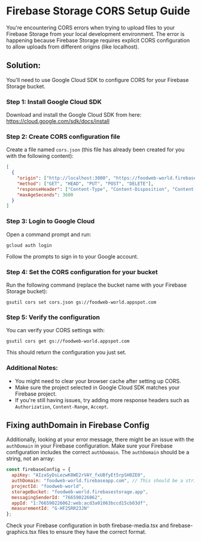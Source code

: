 # Firebase Storage CORS Setup Guide

You're encountering CORS errors when trying to upload files to your Firebase Storage from your local development environment. The error is happening because Firebase Storage requires explicit CORS configuration to allow uploads from different origins (like localhost).

## Solution:

You'll need to use Google Cloud SDK to configure CORS for your Firebase Storage bucket.

### Step 1: Install Google Cloud SDK
Download and install the Google Cloud SDK from here: https://cloud.google.com/sdk/docs/install

### Step 2: Create CORS configuration file
Create a file named `cors.json` (this file has already been created for you with the following content):

```json
[
  {
    "origin": ["http://localhost:3000", "https://foodweb-world.firebaseapp.com", "https://foodweb-world.web.app"],
    "method": ["GET", "HEAD", "PUT", "POST", "DELETE"],
    "responseHeader": ["Content-Type", "Content-Disposition", "Content-Length"],
    "maxAgeSeconds": 3600
  }
]
```

### Step 3: Login to Google Cloud
Open a command prompt and run:
```
gcloud auth login
```

Follow the prompts to sign in to your Google account.

### Step 4: Set the CORS configuration for your bucket
Run the following command (replace the bucket name with your Firebase Storage bucket):
```
gsutil cors set cors.json gs://foodweb-world.appspot.com
```

### Step 5: Verify the configuration
You can verify your CORS settings with:
```
gsutil cors get gs://foodweb-world.appspot.com
```

This should return the configuration you just set.

### Additional Notes:
- You might need to clear your browser cache after setting up CORS.
- Make sure the project selected in Google Cloud SDK matches your Firebase project.
- If you're still having issues, try adding more response headers such as `Authorization`, `Content-Range`, `Accept`.

## Fixing authDomain in Firebase Config

Additionally, looking at your error message, there might be an issue with the `authDomain` in your Firebase configuration. Make sure your Firebase configuration includes the correct `authDomain`. The `authDomain` should be a string, not an array:

```javascript
const firebaseConfig = {
  apiKey: "AIzaSyDsLezwK8WE2rVAY_fxUBfyEt5rpSH0ZE0",
  authDomain: "foodweb-world.firebaseapp.com", // This should be a string, not an array
  projectId: "foodweb-world",
  storageBucket: "foodweb-world.firebasestorage.app",
  messagingSenderId: "766590226062",
  appId: "1:766590226062:web:acd3a01063bccd15cb03df",
  measurementId: "G-HF25RR23JN"
};
```

Check your Firebase configuration in both firebase-media.tsx and firebase-graphics.tsx files to ensure they have the correct format. 